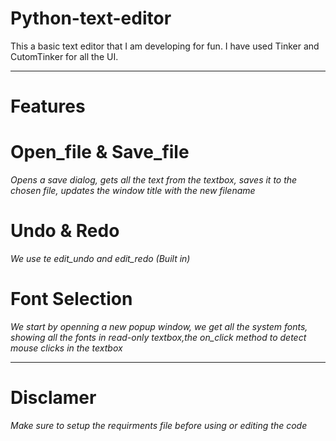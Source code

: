 # Python-text-editor
This a basic text editor that I am developing for fun.
I have used Tinker and CutomTinker for all the UI.
________________________________________________________
# Features
# Open_file & Save_file
 *Opens a save dialog, gets all the text from the textbox, saves it to the chosen file, updates the window title with the new filename*
 # Undo & Redo
  *We use te edit_undo and edit_redo (Built in)*
# Font Selection
 *We start by openning a new popup window, we get all the system fonts, showing all the fonts in read-only textbox,the on_click method to detect mouse clicks in the textbox*
 ______________________________________________________
 # Disclamer
  *Make sure to setup the requirments file before using or editing the code*
